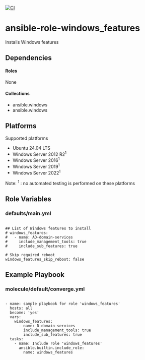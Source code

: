 [![CI](https://github.com/de-it-krachten/ansible-role-windows_features/workflows/CI/badge.svg?event=push)](https://github.com/de-it-krachten/ansible-role-windows_features/actions?query=workflow%3ACI)


# ansible-role-windows_features

Installs Windows features



## Dependencies

#### Roles
None

#### Collections
- ansible.windows
- ansible.windows

## Platforms

Supported platforms

- Ubuntu 24.04 LTS
- Windows Server 2012 R2<sup>1</sup>
- Windows Server 2016<sup>1</sup>
- Windows Server 2019<sup>1</sup>
- Windows Server 2022<sup>1</sup>

Note:
<sup>1</sup> : no automated testing is performed on these platforms

## Role Variables
### defaults/main.yml
<pre><code>
## List of Windows features to install
# windows_features:
#   - name: AD-domain-services
#     include_management_tools: true
#     include_sub_features: true

# Skip required reboot
windows_features_skip_reboot: false
</pre></code>




## Example Playbook
### molecule/default/converge.yml
<pre><code>
- name: sample playbook for role 'windows_features'
  hosts: all
  become: 'yes'
  vars:
    windows_features:
      - name: D-domain-services
        include_management_tools: true
        include_sub_features: true
  tasks:
    - name: Include role 'windows_features'
      ansible.builtin.include_role:
        name: windows_features
</pre></code>
